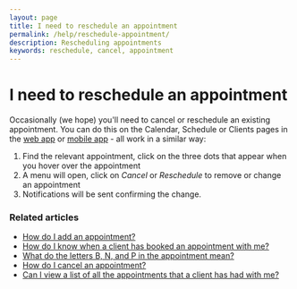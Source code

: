 ```yaml
---
layout: page
title: I need to reschedule an appointment
permalink: /help/reschedule-appointment/
description: Rescheduling appointments
keywords: reschedule, cancel, appointment
---
```


# I need to reschedule an appointment

Occasionally (we hope) you'll need to cancel or reschedule an existing appointment. You can do this on the Calendar, Schedule or Clients pages in the [web app](https://app.appointmentguru.co) or [mobile app](/help/is-there-a-mobile-app) - all work in a similar way:

1. Find the relevant appointment, click on the three dots that appear when you hover over the appointment
2. A menu will open, click on *Cancel* or *Reschedule* to remove or change an appointment
3. Notifications will be sent confirming the change.

### Related articles

* [How do I add an appointment?](/help/add-an-appointment)
* [How do I know when a client has booked an appointment with me?](/help/how-do-I-know-when-an-appointment-has-been-booked)
* [What do the letters B, N, and P in the appointment mean?](/help/appointment-status)
* [How do I cancel an appointment?](/help/cancel-appointment)
* [Can I view a list of all the appointments that a client has had with me?](/help/view-list-of-appointments)
